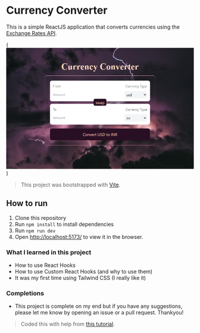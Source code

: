 # Currency Converter

This is a simple ReactJS application that converts currencies using the [Exchange Rates API](https://cdn.jsdelivr.net/gh/fawazahmed0/currency-api@1/latest/currencies.json).

(![Converter](image.png))

> This project was bootstrapped with [Vite](https://vitejs.dev/).   

## How to run
1. Clone this repository
2. Run `npm install` to install dependencies
3. Run `npm run dev`
4. Open [ http://localhost:5173/]( http://localhost:5173/) to view it in the browser.

### What I learned in this project
- How to use React Hooks
- How to use Custom React Hooks (and why to use them)
- It was my first time using Tailwind CSS (I really like it)

### Completions
- This project is complete on my end but if you have any suggestions, please let me know by opening an issue or a pull request. Thankyou!
> Coded this with help from [this tutorial](https://www.youtube.com/watch?v=VJov5QWEKE4&list=PLu71SKxNbfoDqgPchmvIsL4hTnJIrtige&index=12).
